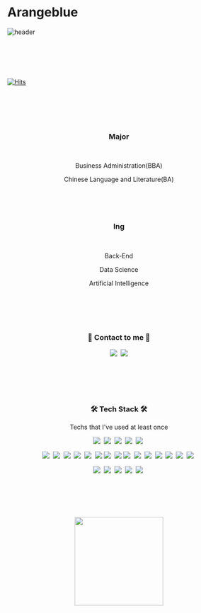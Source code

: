 # Arangeblue


![header](https://capsule-render.vercel.app/api?type=soft&color=gradient&height=150&section=header&text=Arangeblue&fontSize=70&animation=twinkling)


<br>
<br>
<br>
<br>


[![Hits](https://hits.seeyoufarm.com/api/count/incr/badge.svg?url=https%3A%2F%2Fgithub.com%2FkyubokWi%2Fhit-counter&count_bg=%23957EE1&title_bg=%232679BA&icon=&icon_color=%23E7E7E7&title=hits&edge_flat=false)](https://hits.seeyoufarm.com)


<br>
<br>
<br>
<br>


<h3 align="center"> Major </h3>

<br>

<p align="center">Business Administration(BBA) </p>  

<p align="center">Chinese Language and Literature(BA)</p>

<br>
<br>
<br>

<h3 align="center"> Ing </h3>

<br>

<p align="center">Back-End</p>

<p align="center">Data Science</p> 

<p align="center">Artificial Intelligence </p>


<br>
<br>
<br>
<br>

<h3 align="center"> 🎇 Contact to me 🎇 </h3>


<p align="center">
  <a href="https://orangebluestyle.tistory.com/"><img src="https://img.shields.io/badge/Tech%20Blog-11B48A?style=flat-square&logo=Vimeo&logoColor=white&link=https://orangebluestyle.tistory.com/"/></a>&nbsp
  <a href="mailto:wkb1848@gmail.com"><img src="https://img.shields.io/badge/Gmail-d14836?style=flat-square&logo=Gmail&logoColor=white&link=wkb1848@gmail.com"/></a>
</p>

<br>
<br>
<br>
<br>

<h3 align="center">🛠 Tech Stack 🛠</h3>

<p align="center"> Techs that I've used at least once </p>

<p align="center">
  <img src="https://img.shields.io/badge/Python-3766AB?style=flat-square&logo=Python&logoColor=white"/></a>&nbsp
  <img src="https://img.shields.io/badge/TensorFlow-%23FF6F00.svg?style=flat-square&logo=TensorFlow&logoColor=white"/></a>&nbsp 
  <img src="https://img.shields.io/badge/PyTorch-%23EE4C2C.svg?style=flat-square&logo=PyTorch&logoColor=white"/></a>&nbsp
  <img src="https://img.shields.io/badge/Keras-%23D00000.svg?style=flat-square&logo=Keras&logoColor=white"/></a>&nbsp
  <img src="https://img.shields.io/badge/google_colab-F9AB00?style=flat-square&logo=googlecolab&logoColor=white"/></a>&nbsp
</p>

<p align="center">
  <img src="https://img.shields.io/badge/Java-007396?style=flat-square&logo=Java&logoColor=white"/></a>&nbsp
  <img src="https://img.shields.io/badge/SpringBoot-6DB33F?style=flat-square&logo=Spring&logoColor=white"/></a>&nbsp
  <img src="https://img.shields.io/badge/Django-092E20?style=flat-square&logo=Django&logoColor=white"/></a>&nbsp
  <img src="https://img.shields.io/badge/Flask-000000?style=flat-square&logo=flask&logoColor=white"/></a>&nbsp
  <img src="https://img.shields.io/badge/Mysql-E6B91E?style=flat-square&logo=MySql&logoColor=white"/></a>&nbsp
  <img src="https://img.shields.io/badge/sqlite-%2307405e.svg?style=flat-square&logo=sqlite&logoColor=white"/></a>
  <img src="https://img.shields.io/badge/Bootstrap-563D7C?style=flat-square&logo=bootstrap&logoColor=white"/></a>&nbsp
  <img src="https://img.shields.io/badge/MariaDB-003545?style=flat-square&logo=mariadb&logoColor=white"/></a>
  <img src="https://img.shields.io/badge/React-20232A?style=flat-square&logo=react&logoColor=61DAFB"/></a>&nbsp
  <img src="https://img.shields.io/badge/Javascript-ffb13b?style=flat-square&logo=javascript&logoColor=white"/></a>&nbsp
  <img src="https://img.shields.io/badge/css-1572B6?style=flat-square&logo=css3&logoColor=white"/></a>&nbsp
  <img src="https://img.shields.io/badge/HTML5-E34F26?style=flat-square&logo=html5&logoColor=white"/></a>&nbsp
  <img src="https://img.shields.io/badge/GoogleCloud-%234285F4.svg?style=flat-square&logo=google-cloud&logoColor=white"/></a>&nbsp
  <img src="https://img.shields.io/badge/azure-%230072C6.svg?style=flat-square&logo=azure-devops&logoColor=white"/></a>&nbsp
  <img src="https://img.shields.io/badge/aws-333664?style=flat-square&logo=amazon-aws&logoColor=white"/></a>&nbsp
</p>

<p align="center">
  <img src="https://img.shields.io/badge/Dart-0175C2?style=flat-square&logo=react&logoColor=white"/></a>&nbsp
  <img src="https://img.shields.io/badge/react_native-%2320232a.svg?style=flat-square&logo=dart&logoColor=white"/></a>&nbsp
  <img src="https://img.shields.io/badge/Flutter-%2302569B.svg?style=flat-square&logo=Flutter&logoColor=white"/></a>&nbsp
  <img src="https://img.shields.io/badge/Android%20Studio-3DDC84.svg?style=flat-square&logo=android-studio&logoColor=white"/></a>&nbsp
  <img src="https://img.shields.io/badge/kotlin-%230095D5.svg?style=flat-square&logo=kotlin&logoColor=white"/></a>&nbsp
</p>

<br>
<br>
<br>
<br>


<p align="center">
<img src="https://github-readme-stats.vercel.app/api?username=kyubokWi&show_icons=true&theme=merko" height="200">
</p>
